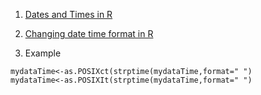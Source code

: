 

1. [Dates and Times in R](https://www.stat.berkeley.edu/~s133/dates.html)

2. [Changing date time format in R](https://stackoverflow.com/questions/38594177/changing-date-time-format-in-r)
3. Example
```
mydataTime<-as.POSIXct(strptime(mydataTime,format=" ")
mydataTime<-as.POSIXIt(strptime(mydataTime,format=" ")
```
